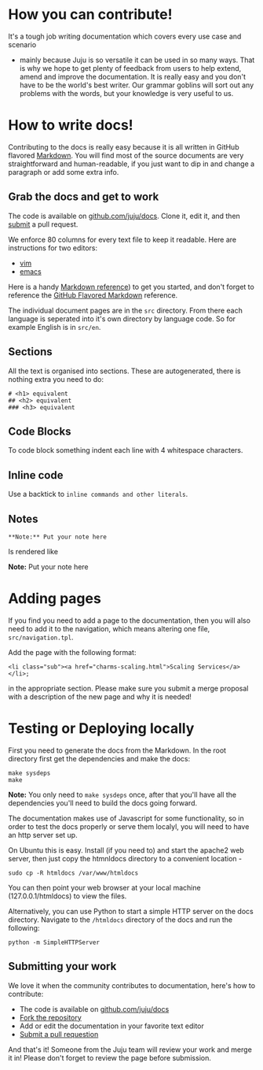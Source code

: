 # How you can contribute!

It's a tough job writing documentation which covers every use case and scenario
- mainly because Juju is so versatile it can be used in so many ways. That is
why we hope to get plenty of feedback from users to help extend, amend and
improve the documentation. It is really easy and you don't have to be the
world's best writer. Our grammar goblins will sort out any problems with the
words, but your knowledge is very useful to us.

# How to write docs!

Contributing to the docs is really easy because it is all written in GitHub
flavored [Markdown](https://help.github.com/articles/github-flavored-markdown).
You will find most of the source documents are very straightforward and
human-readable, if you just want to dip in and change a paragraph or add some
extra info.

## Grab the docs and get to work

The code is available on [github.com/juju/docs](http://github.com/juju/docs).
Clone it, edit it, and then
[submit](https://help.github.com/articles/creating-a-pull-request) a pull
request.

We enforce 80 columns for every text file to keep it readable. Here are
instructions for two editors:

- [vim](http://stackoverflow.com/questions/3033423/vim-command-to-restructure-force-text-to-80-columns)
- [emacs](http://www.emacswiki.org/emacs/EightyColumnRule)

Here is a handy [Markdown reference](http://askubuntu.com/editing-help)) to get
you started, and don't forget to reference the
[GitHub Flavored
Markdown](https://help.github.com/articles/github-flavored-markdown) reference.

The individual document pages are in the `src` directory. From there each
language is seperated into it's own directory by language code. So for example
English is in `src/en`.

## Sections

All the text is organised into sections. These are autogenerated, there is
nothing extra you need to do:

    # <h1> equivalent
    ## <h2> equivalent
    ### <h3> equivalent

## Code Blocks

To code block something indent each line with 4 whitespace characters.

## Inline code

Use a backtick to `inline commands and other literals`.

## Notes

    **Note:** Put your note here

Is rendered like

**Note:** Put your note here

# Adding pages

If you find you need to add a page to the documentation, then you will also
need to add it to the navigation, which means altering one file,
`src/navigation.tpl`.

Add the page with the following format:

    <li class="sub"><a href="charms-scaling.html">Scaling Services</a></li>;

in the appropriate section. Please make sure you submit a merge proposal
with a description of the new page and why it is needed!

# Testing or Deploying locally

First you need to generate the docs from the Markdown. In the root directory
first get the dependencies and make the docs:

    make sysdeps
    make

**Note:** You only need to `make sysdeps` once, after that you'll have all the
dependencies you'll need to build the docs going forward.

The documentation makes use of Javascript for some functionality, so in order
to test the docs properly or serve them localyl, you will need to have an http
server set up.

On Ubuntu this is easy. Install (if you need to) and start the apache2 web
server, then just copy the htmnldocs directory to a convenient location -

    sudo cp -R htmldocs /var/www/htmldocs

You can then point your web browser at your local machine (127.0.0.1/htmldocs)
to view the files.

Alternatively, you can use Python to start a simple HTTP server on the docs
directory. Navigate to the `/htmldocs` directory of the docs and run the
following:

    python -m SimpleHTTPServer

## Submitting your work

We love it when the community contributes to documentation, here's how to
contribute:

- The code is available on [github.com/juju/docs](http://github.com/juju/docs)
- [Fork the repository](https://help.github.com/articles/fork-a-repo)
- Add or edit the documentation in your favorite text editor
- [Submit a pull requestion](https://help.github.com/articles/creating-a-pull-request)

And that's it! Someone from the Juju team will review your work and merge it
in! Please don't forget to review the page before submission.
